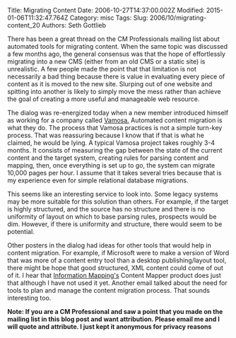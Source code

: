 Title: Migrating Content
Date: 2006-10-27T14:37:00.002Z
Modified: 2015-01-06T11:32:47.764Z
Category: misc
Tags: 
Slug: 2006/10/migrating-content_20
Authors: Seth Gottlieb

There has been a great thread on the CM Professionals mailing list about automated tools for migrating content. When the same topic was discussed a few months ago, the general consensus was that the hope of effortlessly migrating into a new CMS (either from an old CMS or a static site) is unrealistic. A few people made the point that that limitation is not necessarily a bad thing because there is value in evaluating every piece of content as it is moved to the new site. Slurping out of one website and spitting into another is likely to simply move the mess rather than achieve the goal of creating a more useful and manageable web resource.   

The dialog was re-energized today when a new member introduced himself as working for a company called [Vamosa.](http://www.vamosa.com) Automated content migration is what they do. The process that Vamosa practices is not a simple turn-key process. That was reassuring because I know that if that is what he claimed, he would be lying. A typical Vamosa project takes roughly 3-4 months. It consists of measuring the gap between the state of the current content and the target system, creating rules for parsing content and mapping, then, once everything is set up to go, the system can migrate 10,000 pages per hour. I assume that it takes several tries because that is my experience even for simple relational database migrations.   

This seems like an interesting service to look into. Some legacy systems may be more suitable for this solution than others. For example, if the target is highly structured, and the source has no structure and there is no uniformity of layout on which to base parsing rules, prospects would be dim. However, if there is uniformity and structure, there would seem to be potential.   

Other posters in the dialog had ideas for other tools that would help in content migration. For example, if Microsoft were to make a version of Word that was more of a content entry tool than a desktop publishing/layout tool, there might be hope that good structured, XML content could come of out of it. I hear that [Information Mapping's](http://informationmapping.com/) Content Mapper product does just that although I have not used it yet. Another email talked about the need for tools to plan and manage the content migration process. That sounds interesting too.  

__Note: If you are a CM Professional and saw a point that you made on the mailing list in this blog post and want attribution. Please email me and I will quote and attribute. I just kept it anonymous for privacy reasons__
